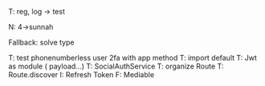 T: reg, log -> test

N: 4->sunnah

Fallback: solve type

T: test phonenumberless user 2fa with app method
T: import default
T: Jwt as module ( payload...)
T: SocialAuthService
T: organize Route
T: Route.discover
I: Refresh Token
F: Mediable